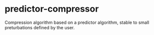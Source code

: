 # predictor-compressor
Compression algorithm based on a predictor algorithm, stable to small preturbations defined by the user.
